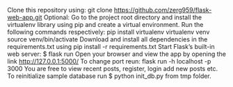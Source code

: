 Clone this repository using: git clone https://github.com/zerg959/flask-web-app.git
Optional: Go to the project root directory and install the virtualenv library using pip and create a virtual environment. Run the following commands respectively:
pip install virtualenv
virtualenv venv
source venv/bin/activate
Download and install all dependencies in the requirements.txt using pip install -r requirements.txt
Start Flask’s built-in web server: $ flask run
Open your browser and view the app by opening the link http://127.0.0.1:5000/
To change port reun: flask run -h localhost -p 3000
You are free to view recent posts, register, login add new posts etc.
To reinitialize sample database run $ python init_db.py from tmp folder.
